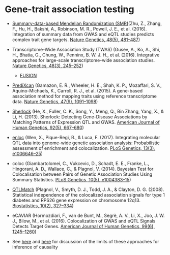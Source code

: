 # Gene-trait association testing

- [Summary-data-based Mendelian Randomization (SMR)](http://cnsgenomics.com/software/smr/#Overview)(Zhu, Z., Zhang, F., Hu, H., Bakshi, A., Robinson, M. R., Powell, J. E., et al. (2016). Integration of summary data from GWAS and eQTL studies predicts complex trait gene targets. [Nature Genetics, 48(5), 481–487](http://doi.org/10.1038/ng.3538))
- Transcriptome-Wide Association Study (TWAS) (Gusev, A., Ko, A., Shi, H., Bhatia, G., Chung, W., Penninx, B. W. J. H., et al. (2016). Integrative approaches for large-scale transcriptome-wide association studies. [Nature Genetics, 48(3), 245–252](http://doi.org/10.1038/ng.3506))
    - [FUSION](http://gusevlab.org/projects/fusion)
- [PrediXcan](https://github.com/hakyimlab/PrediXcan) (Gamazon, E. R., Wheeler, H. E., Shah, K. P., Mozaffari, S. V., Aquino-Michaels, K., Carroll, R. J., et al. (2015). A gene-based association method for mapping traits using reference transcriptome data. [Nature Genetics, 47(9), 1091–1098](http://doi.org/10.1038/ng.3367))
- [Sherlock](http://sherlock.ucsf.edu/)  (He, X., Fuller, C. K., Song, Y., Meng, Q., Bin Zhang, Yang, X., & Li, H. (2013). Sherlock: Detecting Gene-Disease Associations by Matching Patterns of Expression QTL and GWAS. [American Journal of Human Genetics, 92(5), 667–680](http://doi.org/10.1016/j.ajhg.2013.03.022))
- [enloc](https://github.com/xqwen/integrative) (Wen, X., Pique-Regi, R., & Luca, F. (2017). Integrating molecular QTL data into genome-wide genetic association analysis: Probabilistic assessment of enrichment and colocalization. [PLoS Genetics, 13(3), e1006646–25](http://doi.org/10.1371/journal.pgen.1006646))
- coloc (Giambartolomei, C., Vukcevic, D., Schadt, E. E., Franke, L., Hingorani, A. D., Wallace, C., & Plagnol, V. (2014). Bayesian Test for Colocalisation between Pairs of Genetic Association Studies Using Summary Statistics. [PLoS Genetics, 10(5), e1004383–15](http://doi.org/10.1371/journal.pgen.1004383))
- [QTLMatch](https://www.rdocumentation.org/packages/coloc/versions/2.3-1/topics/coloc.test) (Plagnol, V., Smyth, D. J., Todd, J. A., & Clayton, D. G. (2008). Statistical independence of the colocalized association signals for type 1 diabetes and RPS26 gene expression on chromosome 12q13. [Biostatistics, 10(2), 327–334](http://doi.org/10.1093/biostatistics/kxn039))
- eCAVIAR (Hormozdiari, F., van de Bunt, M., Segrè, A. V., Li, X., Joo, J. W. J., Bilow, M., et al. (2016). Colocalization of GWAS and eQTL Signals Detects Target Genes. [American Journal of Human Genetics, 99(6), 1245–1260](http://doi.org/10.1016/j.ajhg.2016.10.003))


- See [here](https://doi.org/10.1101/206961) and [here](http://sashagusev.github.io/2017-10/twas-vulnerabilities.html) for discussion of the limits of these approaches for inference of causality
